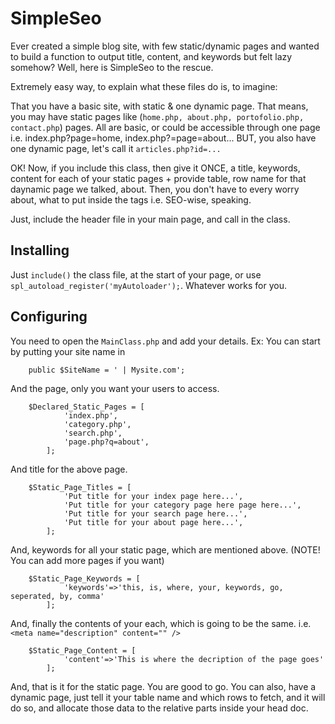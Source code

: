 SimpleSeo
===========================

Ever created a simple blog site, with few static/dynamic pages and wanted to build a function to output title, content, and keywords but felt lazy somehow? Well, here is SimpleSeo to the rescue. 


Extremely easy way, to explain what these files do is, to imagine: 

That you have a basic site, with static & one dynamic page. That means, you may have static pages like (`home.php, about.php, portofolio.php, contact.php`) pages. All are basic, or could be accessible through one page i.e. index.php?page=home, index.php?=page=about... BUT, you also have one dynamic page, let's call it `articles.php?id=...` 

OK! Now, if you include this class, then give it ONCE, a title, keywords, content for each of your static pages + provide table, row name for that daynamic page we talked, about. Then, you don't have to every worry about, what to put inside the </head></head> tags i.e. SEO-wise, speaking. 



Just, include the header file in your main page, and call in the class. 


## Installing  

Just `include()` the class file, at the start of your page, or use `spl_autoload_register('myAutoloader');`. Whatever works for you. 

## Configuring

You need to open the `MainClass.php` and add your details. Ex: You can start by putting your site name in

		public $SiteName = ' | Mysite.com';
	 
And the page, only you want your users to access. 

		$Declared_Static_Pages = [
				'index.php', 
				'category.php', 
				'search.php', 
				'page.php?q=about', 
			];		 


And title for the above page. 

		$Static_Page_Titles = [
				'Put title for your index page here...',
				'Put title for your category page here page here...',
				'Put title for your search page here...',
				'Put title for your about page here...',
			];

And, keywords for all your static page, which are mentioned above. (NOTE! You can add more pages if you want)

		$Static_Page_Keywords = [
				'keywords'=>'this, is, where, your, keywords, go, seperated, by, comma'
			];

And, finally the contents of your each, which is going to be the same. i.e. `<meta name="description" content="" />`

		$Static_Page_Content = [
				'content'=>'This is where the decription of the page goes'
			];



And, that is it for the static page. You are good to go. You can also, have a dynamic page, just tell it your table name and which rows to fetch, and it will do so, and allocate those data to the relative parts inside your head doc.



